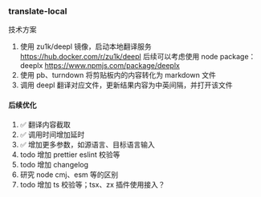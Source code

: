 ### translate-local

技术方案

1. 使用 zu1k/deepl 镜像，启动本地翻译服务
   https://hub.docker.com/r/zu1k/deepl
   后续可以考虑使用 node package：deeplx https://www.npmjs.com/package/deeplx
2. 使用 pb、turndown 将剪贴板内的内容转化为 markdown 文件
3. 调用 deepl 翻译对应文件，更新结果内容为中英间隔，并打开该文件

#### 后续优化

1. ✅ 翻译内容截取
2. ✅ 调用时间增加延时
3. ✅ 增加更多参数，如源语言、目标语言输入
4. todo 增加 prettier eslint 校验等
5. todo 增加 changelog
6. 研究 node cmj、esm 等的区别
7. todo 增加 ts 校验等；tsx、zx 插件使用接入？
